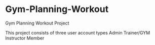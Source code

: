# Gym-Planning-Workout
Gym Planning Workout Project

This project consists of three user account types
Admin
Trainer/GYM Instructor
Member
